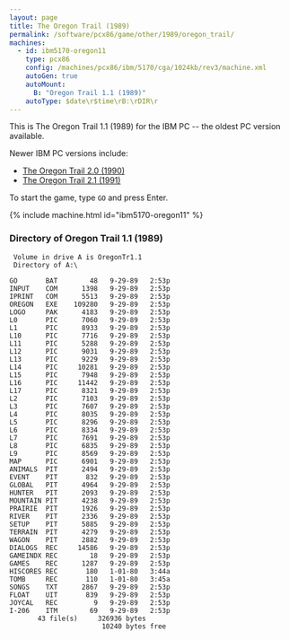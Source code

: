 ```yaml
---
layout: page
title: The Oregon Trail (1989)
permalink: /software/pcx86/game/other/1989/oregon_trail/
machines:
  - id: ibm5170-oregon11
    type: pcx86
    config: /machines/pcx86/ibm/5170/cga/1024kb/rev3/machine.xml
    autoGen: true
    autoMount:
      B: "Oregon Trail 1.1 (1989)"
    autoType: $date\r$time\rB:\rDIR\r
---
```


This is The Oregon Trail 1.1 (1989) for the IBM PC -- the oldest PC version available.

Newer IBM PC versions include:

  - [The Oregon Trail 2.0 (1990)](../../1990/oregon_trail/)
  - [The Oregon Trail 2.1 (1991)](../../1991/oregon_trail/)

To start the game, type `GO` and press Enter.

{% include machine.html id="ibm5170-oregon11" %}

### Directory of Oregon Trail 1.1 (1989)

     Volume in drive A is OregonTr1.1
     Directory of A:\

    GO       BAT        48   9-29-89   2:53p
    INPUT    COM      1398   9-29-89   2:53p
    IPRINT   COM      5513   9-29-89   2:53p
    OREGON   EXE    109280   9-29-89   2:53p
    LOGO     PAK      4183   9-29-89   2:53p
    L0       PIC      7060   9-29-89   2:53p
    L1       PIC      8933   9-29-89   2:53p
    L10      PIC      7716   9-29-89   2:53p
    L11      PIC      5288   9-29-89   2:53p
    L12      PIC      9031   9-29-89   2:53p
    L13      PIC      9229   9-29-89   2:53p
    L14      PIC     10281   9-29-89   2:53p
    L15      PIC      7948   9-29-89   2:53p
    L16      PIC     11442   9-29-89   2:53p
    L17      PIC      8321   9-29-89   2:53p
    L2       PIC      7103   9-29-89   2:53p
    L3       PIC      7607   9-29-89   2:53p
    L4       PIC      8035   9-29-89   2:53p
    L5       PIC      8296   9-29-89   2:53p
    L6       PIC      8334   9-29-89   2:53p
    L7       PIC      7691   9-29-89   2:53p
    L8       PIC      6835   9-29-89   2:53p
    L9       PIC      8569   9-29-89   2:53p
    MAP      PIC      6901   9-29-89   2:53p
    ANIMALS  PIT      2494   9-29-89   2:53p
    EVENT    PIT       832   9-29-89   2:53p
    GLOBAL   PIT      4964   9-29-89   2:53p
    HUNTER   PIT      2093   9-29-89   2:53p
    MOUNTAIN PIT      4238   9-29-89   2:53p
    PRAIRIE  PIT      1926   9-29-89   2:53p
    RIVER    PIT      2336   9-29-89   2:53p
    SETUP    PIT      5885   9-29-89   2:53p
    TERRAIN  PIT      4279   9-29-89   2:53p
    WAGON    PIT      2882   9-29-89   2:53p
    DIALOGS  REC     14586   9-29-89   2:53p
    GAMEINDX REC        18   9-29-89   2:53p
    GAMES    REC      1287   9-29-89   2:53p
    HISCORES REC       180   1-01-80   3:44a
    TOMB     REC       110   1-01-80   3:45a
    SONGS    TXT      2867   9-29-89   2:53p
    FLOAT    UIT       839   9-29-89   2:53p
    JOYCAL   REC         9   9-29-89   2:53p
    I-206    ITM        69   9-29-89   2:53p
           43 file(s)     326936 bytes
                           10240 bytes free
